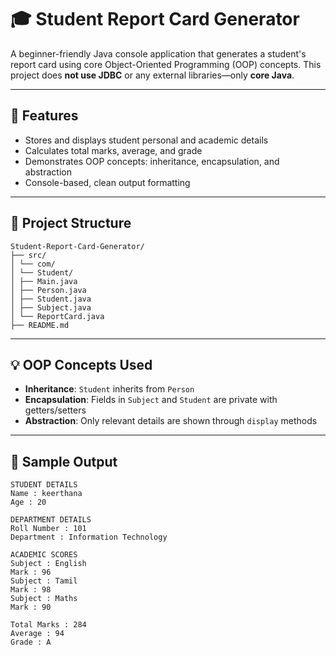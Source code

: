 # 🎓 Student Report Card Generator

A beginner-friendly Java console application that generates a student's report card using core Object-Oriented Programming (OOP) concepts. This project does **not use JDBC** or any external libraries—only **core Java**.

---

## 📌 Features

- Stores and displays student personal and academic details
- Calculates total marks, average, and grade
- Demonstrates OOP concepts: inheritance, encapsulation, and abstraction
- Console-based, clean output formatting

---

## 📁 Project Structure
```
Student-Report-Card-Generator/
├── src/
│ └── com/
│ └── Student/
│ ├── Main.java
│ ├── Person.java
│ ├── Student.java
│ ├── Subject.java
│ └── ReportCard.java
├── README.md
```


---

## 💡 OOP Concepts Used

- **Inheritance**: `Student` inherits from `Person`
- **Encapsulation**: Fields in `Subject` and `Student` are private with getters/setters
- **Abstraction**: Only relevant details are shown through `display` methods

---

## 📌 Sample Output

```
STUDENT DETAILS
Name : keerthana
Age : 20

DEPARTMENT DETAILS
Roll Number : 101
Department : Information Technology

ACADEMIC SCORES
Subject : English
Mark : 96
Subject : Tamil
Mark : 98
Subject : Maths
Mark : 90

Total Marks : 284
Average : 94
Grade : A
```